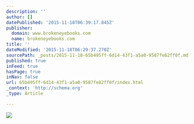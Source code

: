 ```yaml
---
description: ''
author: []
datePublished: '2015-11-18T06:39:17.845Z'
publisher:
  domain: www.brokeneyebooks.com
  name: brokeneyebooks.com
title: ''
dateModified: '2015-11-18T06:29:37.270Z'
sourcePath: _posts/2015-11-18-65b495ff-6d14-43f1-a5a0-9587fe82ff0f.md
published: true
inFeed: true
hasPage: true
inNav: false
url: 65b495ff-6d14-43f1-a5a0-9587fe82ff0f/index.html
_context: 'http://schema.org'
_type: Article

---
```

![](http://www.brokeneyebooks.com/uploads/6/3/0/4/63045041/s786647801383493004_p18_i2_w640.jpeg)